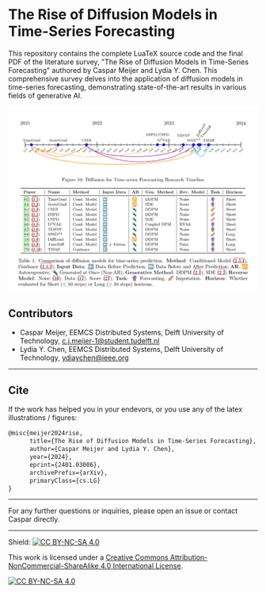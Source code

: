 # The Rise of Diffusion Models in Time-Series Forecasting

This repository contains the complete LuaTeX source code and the final PDF of the literature survey, "The Rise of Diffusion Models in Time-Series Forecasting" authored by Caspar Meijer and Lydia Y. Chen. This comprehensive survey delves into the application of diffusion models in time-series forecasting, demonstrating state-of-the-art results in various fields of generative AI.

![Timeline and Table](git_images/timeline_and_table.png)

## Contributors
- Caspar Meijer, EEMCS Distributed Systems, Delft University of Technology, c.j.meijer-1@student.tudelft.nl
- Lydia Y. Chen, EEMCS Distributed Systems, Delft University of Technology, ydiaychen@ieee.org

---

## Cite
If the work has helped you in your endevors, or you use any of the latex illustrations / figures:

```
@misc{meijer2024rise,
      title={The Rise of Diffusion Models in Time-Series Forecasting}, 
      author={Caspar Meijer and Lydia Y. Chen},
      year={2024},
      eprint={2401.03006},
      archivePrefix={arXiv},
      primaryClass={cs.LG}
}
```

---

For any further questions or inquiries, please open an issue or contact Caspar directly.

---

Shield: [![CC BY-NC-SA 4.0][cc-by-nc-sa-shield]][cc-by-nc-sa]

This work is licensed under a
[Creative Commons Attribution-NonCommercial-ShareAlike 4.0 International License][cc-by-nc-sa].

[![CC BY-NC-SA 4.0][cc-by-nc-sa-image]][cc-by-nc-sa]

[cc-by-nc-sa]: http://creativecommons.org/licenses/by-nc-sa/4.0/
[cc-by-nc-sa-image]: https://licensebuttons.net/l/by-nc-sa/4.0/88x31.png
[cc-by-nc-sa-shield]: https://img.shields.io/badge/License-CC%20BY--NC--SA%204.0-lightgrey.svg
